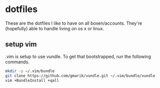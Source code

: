 dotfiles
========

These are the dotfiles I like to have on all boxen/accounts. They're (hopefully) able to handle living on os x or linux.

setup vim
---------
.vim is setup to use vundle. To get that bootstrapped, run the following commands.
```bash
mkdir -p ~/.vim/bundle
git clone https://github.com/gmarik/vundle.git ~/.vim/bundle/vundle
vim +BundleInstall +qall
```
